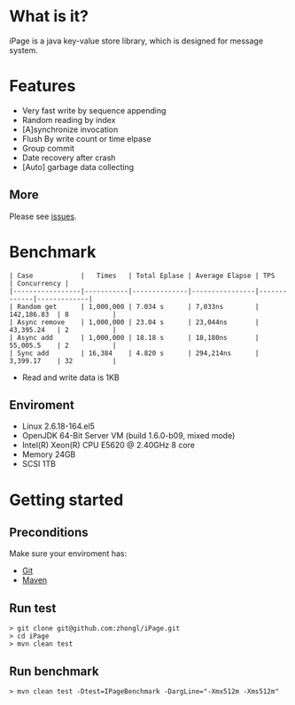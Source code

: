 # What is it?

iPage is a java key-value store library, which is designed for message system.

# Features

* Very fast write by sequence appending
* Random reading by index
* \[A\]synchronize invocation
* Flush By write count or time elpase
* Group commit
* Date recovery after crash
* \[Auto\] garbage data collecting

## More

Please see [issues](https://github.com/zhongl/iPage/issues?sort=created&direction=desc&state=open&page=1).

# Benchmark

    | Case            |   Times   | Total Eplase | Average Elapse | TPS         | Concurrency |
    |-----------------|-----------|--------------|----------------|-------------|-------------|
    | Random get      | 1,000,000 | 7.034 s      | 7,033ns        | 142,186.83  | 8           |
    | Async remove    | 1,000,000 | 23.04 s      | 23,044ns       | 43,395.24   | 2           |
    | Async add       | 1,000,000 | 18.18 s      | 18,180ns       | 55,005.5    | 2           |
    | Sync add        | 16,384    | 4.820 s      | 294,214ns      | 3,399.17    | 32          |

* Read and write data is 1KB

## Enviroment

* Linux 2.6.18-164.el5
* OpenJDK 64-Bit Server VM (build 1.6.0-b09, mixed mode)
* Intel(R) Xeon(R) CPU E5620  @ 2.40GHz 8 core
* Memory 24GB
* SCSI 1TB

# Getting started

## Preconditions

Make sure your enviroment has:

* [Git](http://git-scm.com/)
* [Maven](http://maven.apache.org/)

## Run test

    > git clone git@github.com:zhongl/iPage.git
    > cd iPage
    > mvn clean test

## Run benchmark

    > mvn clean test -Dtest=IPageBenchmark -DargLine="-Xmx512m -Xms512m"
